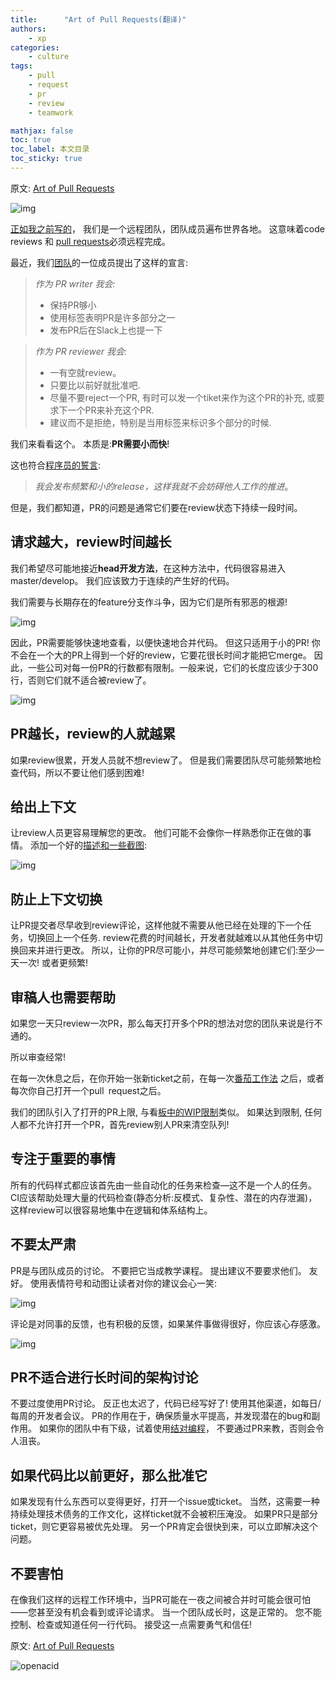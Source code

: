 ```yaml
---
title:      "Art of Pull Requests(翻译)"
authors:
    - xp
categories:
    - culture
tags:
    - pull
    - request
    - pr
    - review
    - teamwork

mathjax: false
toc: true
toc_label: 本文目录
toc_sticky: true
---
```


原文: [Art of Pull Requests](https://hackernoon.com/the-art-of-pull-requests-6f0f099850f9)

![img](/post-res/pr/1*KlreYtsrnlfVdAfyjZjNgw.jpeg)

[正如我之前写的](http://blog.viacom.tech/2017/04/07/effective-remote-teams/)，
我们是一个远程团队，团队成员遍布世界各地。
这意味着code reviews 和 [pull requests](https://hackernoon.com/tagged/pull-requests)必须远程完成。

最近，我们[团队](https://twitter.com/_west_on)的一位成员提出了这样的宣言:

> *作为 PR writer 我会:*
>
> - 保持PR够小
> - 使用标签表明PR是许多部分之一
> - 发布PR后在Slack上也提一下

> *作为 PR reviewer 我会:*
>
> - 一有空就review。
> - 只要比以前好就批准吧.
> - 尽量不要reject一个PR, 有时可以发一个tiket来作为这个PR的补充, 或要求下一个PR来补充这个PR.
> - 建议而不是拒绝，特别是当用标签来标识多个部分的时候.

我们来看看这个。 本质是:**PR需要小而快**!

<!-- more  -->

这也符合[程序员的誓言](http://blog.cleancoder.com/uncle-bob/2015/11/18/TheProgrammersOath.html):

> *我会发布频繁和小的release，这样我就不会妨碍他人工作的推进*。

但是，我们都知道，PR的问题是通常它们要在review状态下持续一段时间。

## 请求越大，review时间越长

我们希望尽可能地接近**head开发方法**，在这种方法中，代码很容易进入master/develop。
我们应该致力于连续的产生好的代码。

我们需要与长期存在的feature分支作斗争，因为它们是所有邪恶的根源!

![img](/post-res/pr/0*H1oFzCkF0Qo3RCku.png)

因此，PR需要能够快速地查看，以便快速地合并代码。 但这只适用于小的PR!
你不会在一个大的PR上得到一个好的review，它要花很长时间才能把它merge。
因此，一些公司对每一份PR的行数都有限制。一般来说，它们的长度应该少于300行，否则它们就不适合被review了。

![img](/post-res/pr/0*hMIZJvQxEDOK0H1k.png)

## PR越长，review的人就越累

如果review很累，开发人员就不想review了。
但是我们需要团队尽可能频繁地检查代码，所以不要让他们感到困难!

## 给出上下文

让review人员更容易理解您的更改。 他们可能不会像你一样熟悉你正在做的事情。
添加一个好的[描述和一些截图](https://hackernoon.com/no-description-provided-8d9e0f3a3abb): 

![img](/post-res/pr/0*m1nk8pj1XtuU3ect.png)

## 防止上下文切换

让PR提交者尽早收到review评论，这样他就不需要从他已经在处理的下一个任务，切换回上一个任务.
review花费的时间越长，开发者就越难以从其他任务中切换回来并进行更改。
所以，让你的PR尽可能小，并尽可能频繁地创建它们:至少一天一次! 或者更频繁!

## 审稿人也需要帮助

如果您一天只review一次PR，那么每天打开多个PR的想法对您的团队来说是行不通的。

所以审查经常!

在每一次休息之后，在你开始一张新ticket之前，在每一次[番茄工作法](https://en.wikipedia.org/wiki/Pomodoro_Technique)
之后，或者每次你自己打开一个pull request之后。

我们的团队引入了打开的PR上限, 与看[板中的WIP限制](http://kanbantool.com/kanban-wip-limits)类似。
如果达到限制, 任何人都不允许打开一个PR，首先review别人PR来清空队列!

## 专注于重要的事情

所有的代码样式都应该首先由一些自动化的任务来检查—这不是一个人的任务。
CI应该帮助处理大量的代码检查(静态分析:反模式、复杂性、潜在的内存泄漏)，
这样review可以很容易地集中在逻辑和体系结构上。

## 不要太严肃

PR是与团队成员的讨论。 不要把它当成教学课程。 提出建议不要要求他们。
友好。 使用表情符号和动图让读者对你的建议会心一笑:

![img](/post-res/pr/0*MkccokzNveEgWzcL.png)

评论是对同事的反馈，也有积极的反馈，如果某件事做得很好，你应该心存感激。

![img](/post-res/pr/0*NY4ftERy14vj7nWc.png)

## PR不适合进行长时间的架构讨论

不要过度使用PR讨论。 反正也太迟了，代码已经写好了!
使用其他渠道，如每日/每周的开发者会议。
PR的作用在于，确保质量水平提高，并发现潜在的bug和副作用。
如果你的团队中有下级，试着使用[结对编程](https://hackernoon.com/tagged/programming)，
不要通过PR来教，否则会令人沮丧。

## 如果代码比以前更好，那么批准它

如果发现有什么东西可以变得更好，打开一个issue或ticket。
当然，这需要一种持续处理技术债务的工作文化，这样ticket就不会被积压淹没。
如果PR只是部分ticket，则它更容易被优先处理。
另一个PR肯定会很快到来，可以立即解决这个问题。

## 不要害怕

在像我们这样的远程工作环境中，当PR可能在一夜之间被合并时可能会很可怕——您甚至没有机会看到或评论请求。
当一个团队成长时，这是正常的。 您不能控制、检查或知道任何一行代码。
接受这一点需要勇气和信任!

原文: [Art of Pull Requests](https://hackernoon.com/the-art-of-pull-requests-6f0f099850f9)

![openacid](/assets/images/qrcode-text.png)
